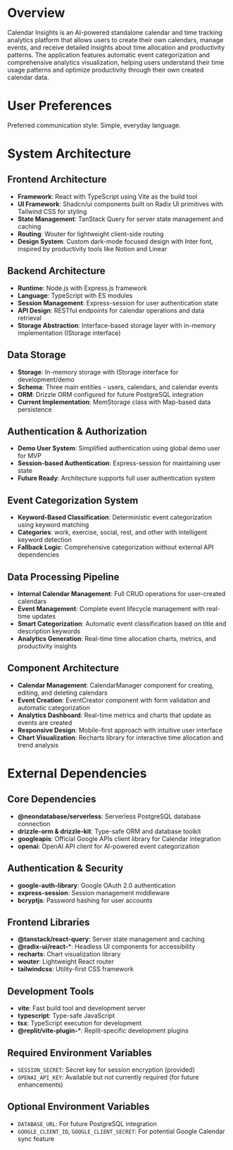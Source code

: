 # Overview

Calendar Insights is an AI-powered standalone calendar and time tracking analytics platform that allows users to create their own calendars, manage events, and receive detailed insights about time allocation and productivity patterns. The application features automatic event categorization and comprehensive analytics visualization, helping users understand their time usage patterns and optimize productivity through their own created calendar data.

# User Preferences

Preferred communication style: Simple, everyday language.

# System Architecture

## Frontend Architecture
- **Framework**: React with TypeScript using Vite as the build tool
- **UI Framework**: Shadcn/ui components built on Radix UI primitives with Tailwind CSS for styling
- **State Management**: TanStack Query for server state management and caching
- **Routing**: Wouter for lightweight client-side routing
- **Design System**: Custom dark-mode focused design with Inter font, inspired by productivity tools like Notion and Linear

## Backend Architecture
- **Runtime**: Node.js with Express.js framework
- **Language**: TypeScript with ES modules
- **Session Management**: Express-session for user authentication state
- **API Design**: RESTful endpoints for calendar operations and data retrieval
- **Storage Abstraction**: Interface-based storage layer with in-memory implementation (IStorage interface)

## Data Storage
- **Storage**: In-memory storage with IStorage interface for development/demo
- **Schema**: Three main entities - users, calendars, and calendar events
- **ORM**: Drizzle ORM configured for future PostgreSQL integration
- **Current Implementation**: MemStorage class with Map-based data persistence

## Authentication & Authorization
- **Demo User System**: Simplified authentication using global demo user for MVP
- **Session-based Authentication**: Express-session for maintaining user state
- **Future Ready**: Architecture supports full user authentication system

## Event Categorization System
- **Keyword-Based Classification**: Deterministic event categorization using keyword matching
- **Categories**: work, exercise, social, rest, and other with intelligent keyword detection
- **Fallback Logic**: Comprehensive categorization without external API dependencies

## Data Processing Pipeline
- **Internal Calendar Management**: Full CRUD operations for user-created calendars
- **Event Management**: Complete event lifecycle management with real-time updates
- **Smart Categorization**: Automatic event classification based on title and description keywords
- **Analytics Generation**: Real-time time allocation charts, metrics, and productivity insights

## Component Architecture
- **Calendar Management**: CalendarManager component for creating, editing, and deleting calendars
- **Event Creation**: EventCreator component with form validation and automatic categorization
- **Analytics Dashboard**: Real-time metrics and charts that update as events are created
- **Responsive Design**: Mobile-first approach with intuitive user interface
- **Chart Visualization**: Recharts library for interactive time allocation and trend analysis

# External Dependencies

## Core Dependencies
- **@neondatabase/serverless**: Serverless PostgreSQL database connection
- **drizzle-orm & drizzle-kit**: Type-safe ORM and database toolkit
- **googleapis**: Official Google APIs client library for Calendar integration
- **openai**: OpenAI API client for AI-powered event categorization

## Authentication & Security
- **google-auth-library**: Google OAuth 2.0 authentication
- **express-session**: Session management middleware
- **bcryptjs**: Password hashing for user accounts

## Frontend Libraries
- **@tanstack/react-query**: Server state management and caching
- **@radix-ui/react-***: Headless UI components for accessibility
- **recharts**: Chart visualization library
- **wouter**: Lightweight React router
- **tailwindcss**: Utility-first CSS framework

## Development Tools
- **vite**: Fast build tool and development server
- **typescript**: Type-safe JavaScript
- **tsx**: TypeScript execution for development
- **@replit/vite-plugin-***: Replit-specific development plugins

## Required Environment Variables
- `SESSION_SECRET`: Secret key for session encryption (provided)
- `OPENAI_API_KEY`: Available but not currently required (for future enhancements)

## Optional Environment Variables
- `DATABASE_URL`: For future PostgreSQL integration
- `GOOGLE_CLIENT_ID`, `GOOGLE_CLIENT_SECRET`: For potential Google Calendar sync feature